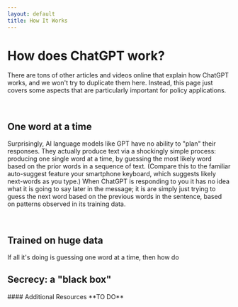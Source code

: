```yaml
---
layout: default
title: How It Works
---
```


# How does ChatGPT work?

There are tons of other articles and videos online that explain how ChatGPT works, and we won't try to duplicate them here. Instead, this page just covers some aspects that are particularly important for policy applications.

<br>

## One word at a time

Surprisingly, AI language models like GPT have no ability to "plan" their responses. They actually produce text via a shockingly simple process: producing one single word at a time, by guessing the most likely word based on the prior words in a sequence of text. (Compare this to the familiar auto-suggest feature your smartphone keyboard, which suggests likely next-words as you type.) When ChatGPT is responding to you it has no idea what it is going to say later in the message; it is are simply just trying to guess the next word based on the previous words in the sentence, based on patterns observed in its training data. 

<br>

## Trained on huge data

If all it's doing is guessing one word at a time, then how do 



## Secrecy: a "black box"



<div class="card aside-box" markdown="1">
#### Additional Resources
**TO DO**
</div>